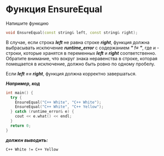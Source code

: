 Функция EnsureEqual<a name="TOP"></a>
===================

Напишите функцию 

```C++
void EnsureEqual(const string& left, const string& right);
```

В случае, если строка ***left*** не равна строке ***right***, функция должна выбрасывать исключение ***runtime_error*** с содержанием ***"<l> != <r>"***, где ***<l>*** и ***<r>*** - строки, которые хранятся в переменных ***left*** и ***right*** соответственно. Обратите внимание, что вокруг знака неравенства в строке, которая помещается в исключение, должно быть ровно по одному пробелу.

Если ***left == right***, функция должна корректно завершаться.

***Например, код***

```C++
int main() {
  try {
    EnsureEqual("C++ White", "C++ White");
    EnsureEqual("C++ White", "C++ Yellow");
  } catch (runtime_error& e) {
    cout << e.what() << endl;
  }
  return 0;
}
```

***должен выводить:***
  
```
C++ White != C++ Yellow
```
